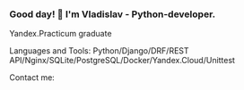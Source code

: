 ### Good day! 👋 I'm Vladislav - Python-developer.

Yandex.Practicum graduate

Languages and Tools: Python/Django/DRF/REST API/Nginx/SQLite/PostgreSQL/Docker/Yandex.Cloud/Unittest

Contact me:


<!--
**Vladislav-76/Vladislav-76** is a ✨ _special_ ✨ repository because its `README.md` (this file) appears on your GitHub profile.

Here are some ideas to get you started:

- 🔭 I’m currently working on ...
- 🌱 I’m currently learning ...
- 👯 I’m looking to collaborate on ...
- 🤔 I’m looking for help with ...
- 💬 Ask me about ...
- 📫 How to reach me: ...
- 😄 Pronouns: ...
- ⚡ Fun fact: ...
-->

